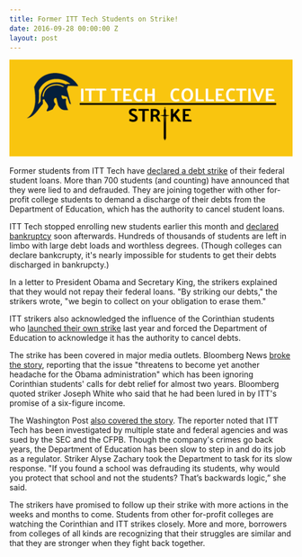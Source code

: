 ```yaml
---
title: Former ITT Tech Students on Strike!
date: 2016-09-28 00:00:00 Z
layout: post
---
```


![alt](/assets/images/2016/09/hero.jpg)

Former students from ITT Tech have [declared a debt strike](http://ittstrike.com/) of their federal student loans. More than 700 students (and counting) have announced that they were lied to and defrauded. They are joining together with other for-profit college students to demand a discharge of their debts from the Department of Education, which has the authority to cancel student loans.

ITT Tech stopped enrolling new students earlier this month and [declared bankruptcy](http://www.bloomberg.com/news/articles/2016-09-16/itt-educational-services-files-for-bankruptcy-after-shutdown-it6byu6t) soon afterwards. Hundreds of thousands of students are left in limbo with large debt loads and worthless degrees. (Though colleges can declare bankcrupty, it's nearly impossible for students to get their debts discharged in bankrupcty.)

In a letter to President Obama and Secretary King, the strikers explained that they would not repay their federal loans. "By striking our debts," the strikers wrote, "we begin to collect on your obligation to erase them."

ITT strikers also acknowledged the influence of the Corinthian students who [launched their own strike](http://debtcollective.org/studentstrike) last year and forced the Department of Education to acknowledge it has the authority to cancel debts. 

The strike has been covered in major media outlets. Bloomberg News [broke the story](http://www.bloomberg.com/news/articles/2016-09-14/more-than-100-former-itt-tech-students-launch-debt-strike-against-department-of-education), reporting that the issue "threatens to become yet another headache for the Obama administration" which has been ignoring Corinthian students' calls for debt relief for almost two years. Bloomberg quoted striker Joseph White who said that he had been lured in by ITT's promise of a six-figure income. 

The Washington Post [also covered the story](http://www.washingtonpost.com/news/grade-point/wp/2016/09/14/itt-tech-students-refuse-to-repay-loans-in-protest-over-government-policy/). The reporter noted that ITT Tech has been investigated by multiple state and federal agencies and was sued by the SEC and the CFPB. Though the company's crimes go back years, the Department of Education has been slow to step in and do its job as a regulator. Striker Alyse Zachary took the Department to task for its slow response. "If you found a school was defrauding its students, why would you protect that school and not the students?  That’s backwards logic,” she said.

The strikers have promised to follow up their strike with more actions in the weeks and months to come. Students from other for-profit colleges are watching the Corinthian and ITT strikes closely. More and more, borrowers from colleges of all kinds are recognizing that their struggles are similar and that they are stronger when they fight back together. 
